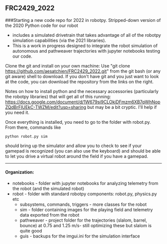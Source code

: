 ## FRC2429_2022

###Starting a new code repo for 2022 in robotpy.
Stripped-down version of the 2020 Python code for our robot
* includes a simulated drivetrain that takes advantage of all of the robotpy simulation capabilities (via the 2021 libraries).  
* This is a work in progress designed to integrate the robot simulation of autonomous and pathweaver trajectories with jupyter notebooks testing our code. 

Clone the git and install on your own machine:
Use "git clone https://github.com/aesatchien/FRC2429_2022.git" from the git bash (or any git aware) shell to download.  If you don't have git and you just want to look at the code, you can download the repository from the links on the right.

Notes on how to install python and the necessary accessories (particularly the robotpy libraries) that will get all of this running:
https://docs.google.com/document/d/1W679sj9CLOkiDFmzm6XB7qWhNopZQdBrFIUEkC-TWZM/edit?usp=sharing but may be a bit cryptic.  I'll help if you need it.

Once everything is installed, you need to go to the folder with robot.py.  From there, commands like

```python robot.py sim```

should bring up the simulator and allow you to check to see if your gamepad is recognized (you can also use the keyboard) and should be able to let you drive a virtual robot around the field if you have a gamepad. 

---
#### Organization:
* notebooks - folder with jupyter notebooks for analyzing telemetry from the robot (and the simulated robot)
* robot - folder with standard robotpy components: robot.py, physics.py etc
  * subsystems, commands, triggers - more classes for the robot
  * sim - folder containing images for the playing field and telemetry data exported from the robot
  * pathweaver - project folder for the trajectories (slalom, barrel, bounce) at 0.75 and 1.25 m/s- still optimizing these but slalom is quite good
  * guis - backups for the imgui.ini for the simulation interface
  
